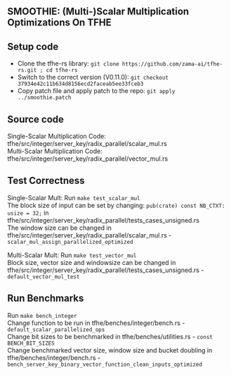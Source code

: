 ## SMOOTHIE: (Multi-)Scalar Multiplication Optimizations On TFHE

## Setup code
- Clone the tfhe-rs library: `git clone https://github.com/zama-ai/tfhe-rs.git ; cd tfhe-rs`
- Switch to the correct version (V0.11.0): `git checkout 37934e42c11b634d8156ecd2faceab5ee33fceb3`
- Copy patch file and apply patch to the repo: `git apply ../smoothie.patch`

## Source code
Single-Scalar Multiplication Code: tfhe/src/integer/server_key/radix_parallel/scalar_mul.rs <br />
Multi-Scalar Multiplication Code: tfhe/src/integer/server_key/radix_parallel/vector_mul.rs

## Test Correctness

Single-Scalar Mult: Run `make test_scalar_mul` <br />
The block size of input can be set by changing: `pub(crate) const NB_CTXT: usize = 32;` in tfhe/src/integer/server_key/radix_parallel/tests_cases_unsigned.rs <br />
The window size can be changed in tfhe/src/integer/server_key/radix_parallel/scalar_mul.rs - `scalar_mul_assign_parallelized_optimized`

Multi-Scalar Mult: Run `make test_vector_mul` <br />
Block size, vector size and windowsize can be changed in tfhe/src/integer/server_key/radix_parallel/tests_cases_unsigned.rs - `default_vector_mul_test`

## Run Benchmarks

Run `make bench_integer` <br />
Change function to be run in tfhe/benches/integer/bench.rs - `default_scalar_parallelized_ops` <br />
Change bit sizes to be benchmarked in tfhe/benches/utilities.rs - `const BENCH_BIT_SIZES` <br />
Change benchmarked vector size, window size and bucket doubling in tfhe/benches/integer/bench.rs - `bench_server_key_binary_vector_function_clean_inputs_optimized`
